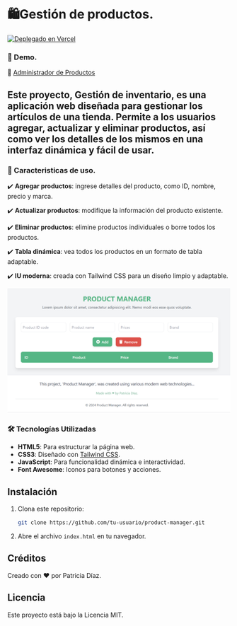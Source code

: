 # 🛍️Gestión de productos.

[![Deplegado en Vercel](https://img.shields.io/badge/Vercel-Deployed-black)](https://adminsitrador-de-productos.vercel.app/) 

###  🚀 Demo. 
🔗 [Administrador de Productos](https://adminsitrador-de-productos.vercel.app/)  

## Este proyecto, **Gestión de inventario**, es una aplicación web diseñada para gestionar los artículos de una tienda. Permite a los usuarios agregar, actualizar y eliminar productos, así como ver los detalles de los mismos en una interfaz dinámica y fácil de usar.

### 📌 Caracteristicas de uso.
✔️ **Agregar productos**: ingrese detalles del producto, como ID, nombre, precio y marca.

✔️ **Actualizar productos**: modifique la información del producto existente.

✔️ **Eliminar productos**: elimine productos individuales o borre todos los productos.

✔️ **Tabla dinámica**: vea todos los productos en un formato de tabla adaptable.

✔️ **IU moderna**: creada con Tailwind CSS para un diseño limpio y adaptable.

![Product manager](image-3.png)

### 🛠️ Tecnologías Utilizadas

- **HTML5**: Para estructurar la página web.
- **CSS3**:  Diseñado con [Tailwind CSS](https://tailwindcss.com/).
- **JavaScript**: Para funcionalidad dinámica e interactividad.
- **Font Awesome**: Iconos para botones y acciones.

## Instalación
1. Clona este repositorio:
   ```bash
   git clone https://github.com/tu-usuario/product-manager.git
   ```
2. Abre el archivo `index.html` en tu navegador.

## Créditos
Creado con ♥ por Patricia Díaz.

## Licencia
Este proyecto está bajo la Licencia MIT.
